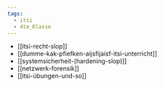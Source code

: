 ```yaml
---
tags:
  - itsi
  - 4te_Klasse
---
```

- [[itsi-recht-slop]]
- [[dumme-kak-pfiefken-aijsfijaisf-itsi-unterricht]]
- [[systemsicherheit-(hardening-slop)]]
- [[netzwerk-forensik]]
- [[itsi-übungen-und-so]]